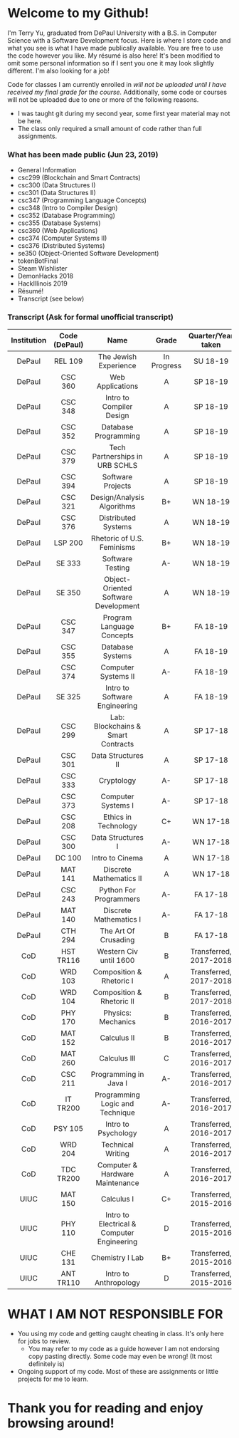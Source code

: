 # Welcome to my Github! #

I'm Terry Yu, graduated from DePaul University with a B.S. in Computer Science with a Software Development focus. Here is where I store code and what you see is what I have made publically available. You are free to use the code however you like. My résumé is also here! It's been modified to omit some personal information so if I sent you one it may look slightly different. I'm also looking for a job!


Code for classes I am currently enrolled in *will not be uploaded until I have received my final grade for the course.* Additionally, some code or courses will not be uploaded due to one or more of the following reasons.


* I was taught git during my second year, some first year material may not be here.
* The class only required a small amount of code rather than full assignments.


### What has been made public (Jun 23, 2019) ###

* General Information
* csc299 (Blockchain and Smart Contracts)
* csc300 (Data Structures I)
* csc301 (Data Structures II)
* csc347 (Programming Language Concepts)
* csc348 (Intro to Compiler Design)
* csc352 (Database Programming)
* csc355 (Database Systems)
* csc360 (Web Applications)
* csc374 (Computer Systems II)
* csc376 (Distributed Systems)
* se350 (Object-Oriented Software Development)
* tokenBotFinal
* Steam Wishlister
* DemonHacks 2018
* HackIllinois 2019
* Résumé!
* Transcript (see below)

### Transcript (Ask for formal unofficial transcript) ###

**Institution**|**Code (DePaul)**|**Name**|**Grade**|**Quarter/Year taken**
:-----:|:-----:|:-----:|:-----:|:-----:
DePaul|REL 109|The Jewish Experience|In Progress|SU 18-19
DePaul|CSC 360|Web Applications|A|SP 18-19
DePaul|CSC 348|Intro to Compiler Design|A|SP 18-19
DePaul|CSC 352|Database Programming|A|SP 18-19
DePaul|CSC 379|Tech Partnerships in URB SCHLS|A|SP 18-19
DePaul|CSC 394|Software Projects|A|SP 18-19
DePaul|CSC 321|Design/Analysis Algorithms|B+|WN 18-19
DePaul|CSC 376|Distributed Systems|A|WN 18-19
DePaul|LSP 200|Rhetoric of U.S. Feminisms|B+|WN 18-19
DePaul|SE 333|Software Testing|A-|WN 18-19
DePaul|SE 350|Object-Oriented Software Development|A|WN 18-19
DePaul|CSC 347|Program Language Concepts|B+|FA 18-19
DePaul|CSC 355|Database Systems|A|FA 18-19
DePaul|CSC 374|Computer Systems II|A-|FA 18-19
DePaul|SE 325|Intro to Software Engineering|A|FA 18-19
DePaul|CSC 299|Lab: Blockchains & Smart Contracts|A|SP 17-18
DePaul|CSC 301|Data Structures II|A|SP 17-18
DePaul|CSC 333|Cryptology|A-|SP 17-18
DePaul|CSC 373|Computer Systems I|A-|SP 17-18
DePaul|CSC 208|Ethics in Technology|C+|WN 17-18
DePaul|CSC 300|Data Structures I|A-|WN 17-18
DePaul|DC 100|Intro to Cinema|A|WN 17-18
DePaul|MAT 141|Discrete Mathematics II|A|WN 17-18
DePaul|CSC 243|Python For Programmers|A-|FA 17-18
DePaul|MAT 140|Discrete Mathematics I|A-|FA 17-18
DePaul|CTH 294|The Art Of Crusading|B|FA 17-18
CoD|HST TR116|Western Civ until 1600|B|Transferred, 2017-2018
CoD|WRD 103|Composition & Rhetoric I|A|Transferred, 2017-2018
CoD|WRD 104|Composition & Rhetoric II|B|Transferred, 2017-2018
CoD|PHY 170|Physics: Mechanics|B|Transferred, 2016-2017
CoD|MAT 152|Calculus II|B|Transferred, 2016-2017
CoD|MAT 260|Calculus III|C|Transferred, 2016-2017
CoD|CSC 211|Programming in Java I|A-|Transferred, 2016-2017
CoD|IT TR200|Programming Logic and Technique|A-|Transferred, 2016-2017
CoD|PSY 105|Intro to Psychology|A|Transferred, 2016-2017
CoD|WRD 204 |Technical Writing|A|Transferred, 2016-2017
CoD|TDC TR200|Computer & Hardware Maintenance|A|Transferred, 2016-2017
UIUC|MAT 150|Calculus I|C+|Transferred, 2015-2016
UIUC|PHY 110|Intro to Electrical & Computer Engineering|D|Transferred, 2015-2016
UIUC|CHE 131|Chemistry I Lab|B+|Transferred, 2015-2016
UIUC|ANT TR110|Intro to Anthropology|D|Transferred, 2015-2016


# WHAT I AM NOT RESPONSIBLE FOR #

* You using my code and getting caught cheating in class. It's only here for jobs to review. 
	+ You may refer to my code as a guide however I am not endorsing copy pasting directly. Some code may even be wrong! (It most definitely is)
* Ongoing support of my code. Most of these are assignments or little projects for me to learn.


# Thank you for reading and enjoy browsing around! #
